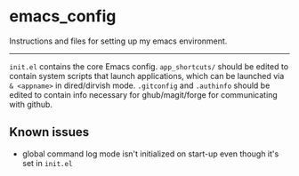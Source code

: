 # emacs_config

Instructions and files for setting up my emacs environment.

___

`init.el` contains the core Emacs config.
`app_shortcuts/` should be edited to contain system scripts that launch applications, which can be launched via `& <appname>` in dired/dirvish mode.
`.gitconfig` and `.authinfo` should be edited to contain info necessary for ghub/magit/forge for communicating with github.


## Known issues

- global command log mode isn't initialized on start-up even though it's set in `init.el`
